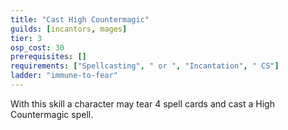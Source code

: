 ```yaml
---
title: "Cast High Countermagic"
guilds: [incantors, mages]
tier: 3
osp_cost: 30
prerequisites: []
requirements: ["Spellcasting", " or ", "Incantation", " CS"]
ladder: "immune-to-fear"
---
```

With this skill a character may tear 4 spell cards and cast a High Countermagic spell.